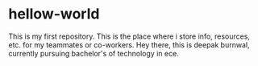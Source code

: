 # hellow-world
This is my first repository. This is the place where i store info, resources, etc. for my teammates or co-workers.
Hey there, this is deepak burnwal, currently pursuing bachelor's of technology in ece.
